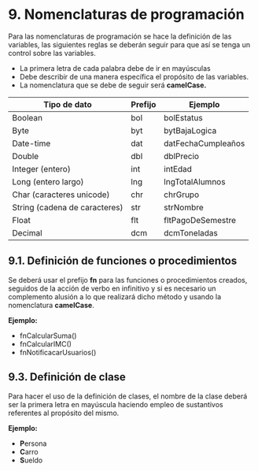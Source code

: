 # 9. Nomenclaturas de programación

Para las nomenclaturas de programación se hace la definición de las variables, las siguientes reglas se deberán seguir para que así se tenga un control sobre las variables.

- La primera letra de cada palabra debe de ir en mayúsculas
- Debe describir de una manera específica el propósito de las variables.
- La nomenclatura que se debe de seguir será **camelCase.**

| Tipo de dato | Prefijo | Ejemplo |
| --- | --- | --- |
| Boolean | bol | bolEstatus |
| Byte | byt | bytBajaLogica |
| Date-time | dat | datFechaCumpleaños |
| Double | dbl | dblPrecio |
| Integer (entero) | int | intEdad |
| Long (entero largo) | lng | lngTotalAlumnos |
| Char (caracteres unicode) | chr | chrGrupo |
| String (cadena de caracteres) | str | strNombre |
| Float | flt | fltPagoDeSemestre |
| Decimal | dcm | dcmToneladas |

## 9.1. Definición de funciones o procedimientos

Se deberá usar el prefijo **fn** para las funciones o procedimientos creados, seguidos de la acción de verbo en infinitivo y si es necesario un complemento alusión a lo que realizará dicho método y usando la nomenclatura **camelCase**.

**Ejemplo:**

- fnCalcularSuma()
- fnCalcularIMC()
- fnNotificacarUsuarios()

## 9.3. Definición de clase

Para hacer el uso de la definición de clases, el nombre de la clase deberá ser la primera letra en mayúscula haciendo empleo de sustantivos referentes al propósito del mismo.

**Ejemplo:**

- **P**ersona
- **C**arro
- **S**ueldo